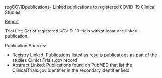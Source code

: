 regCOVIDpublications- Linked publications to registered COVID-19 Clinical Studies

[Report](https://lhncbc.github.io/r-snippets-bmi/regCOVID/regCOVIDpublications/regCOVIDpublications.html)

Trial List:
Set of registered COVID-19 trials with at least one linked publication.

Publication Sources:
- Registry Linked: Publications listed as results publications as part of the studies ClinicalTrials.gov record
- Abstract Linked: Publications found on PubMED that list the ClinicalTrials.gov identifier in the secondary identifier field
